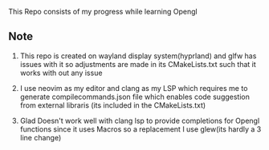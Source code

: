 This Repo consists of my progress while learning Opengl

## Note

1. This repo is created on wayland display system(hyprland) and glfw has issues with it so adjustments are made in its CMakeLists.txt such that it works with out any issue

2. I use neovim as my editor and clang as my LSP which requires me to generate compilecommands.json file which enables code suggestion from external libraris (its included in the CMakeLists.txt)

3. Glad Doesn't work well with clang lsp to provide completions for Opengl functions since it uses Macros so a replacement I use glew(its hardly a 3 line change)
